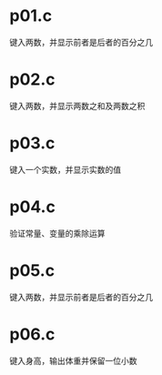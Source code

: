 # p01.c
键入两数，并显示前者是后者的百分之几
# p02.c
键入两数，并显示两数之和及两数之积
# p03.c
键入一个实数，并显示实数的值
# p04.c
验证常量、变量的乘除运算
# p05.c
键入两数，并显示前者是后者的百分之几
# p06.c
键入身高，输出体重并保留一位小数

